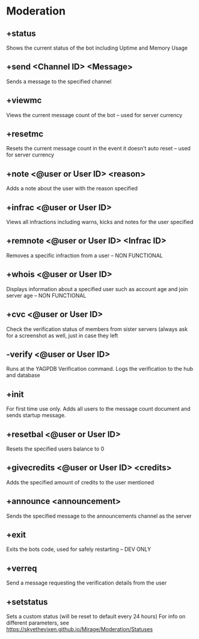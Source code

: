 # Moderation

## +status

Shows the current status of the bot including Uptime and Memory Usage

## +send \<Channel ID\> \<Message\>

Sends a message to the specified channel

## +viewmc

Views the current message count of the bot – used for server currency

## +resetmc

Resets the current message count in the event it doesn&#39;t auto reset – used for server currency

## +note \<@user or User ID\> \<reason\>

Adds a note about the user with the reason specified

## +infrac \<@user or User ID\>

Views all infractions including warns, kicks and notes for the user specified

## +remnote \<@user or User ID\> \<Infrac ID\>

Removes a specific infraction from a user – NON FUNCTIONAL

## +whois \<@user or User ID\>

Displays information about a specified user such as account age and join server age – NON FUNCTIONAL

## +cvc \<@user or User ID\>

Check the verification status of members from sister servers (always ask for a screenshot as well, just in case they left

## -verify \<@user or User ID\>

Runs at the YAGPDB Verification command. Logs the verification to the hub and database

## +init

For first time use only. Adds all users to the message count document and sends startup message.

## +resetbal \<@user or User ID\>

Resets the specified users balance to 0

## +givecredits \<@user or User ID\> \<credits\>

Adds the specified amount of credits to the user mentioned

## +announce \<announcement\>

Sends the specified message to the announcements channel as the server

## +exit

Exits the bots code, used for safely restarting – DEV ONLY

## +verreq

Send a message requesting the verification details from the user

## +setstatus <presence> <activity> <name>

Sets a custom status (will be reset to default every 24 hours)
For info on different parameters, see https://skyethevixen.github.io/Mirage/Moderation/Statuses